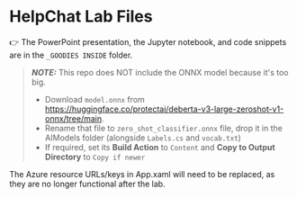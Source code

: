 # HelpChat Lab Files

👉 The PowerPoint presentation, the Jupyter notebook, and code snippets are in the `_GOODIES INSIDE` folder.

> **_NOTE:_** This repo does NOT include the ONNX model because it's too big.
> - Download `model.onnx` from https://huggingface.co/protectai/deberta-v3-large-zeroshot-v1-onnx/tree/main.
> - Rename that file to `zero_shot_classifier.onnx` file, drop it in the AIModels folder (alongside `Labels.cs` and `vocab.txt`)
> - If required, set its **Build Action** to `Content` and **Copy to Output Directory** to `Copy if newer`

The Azure resource URLs/keys in App.xaml will need to be replaced, as they are no longer functional after the lab.
